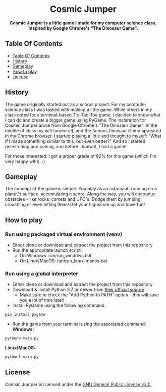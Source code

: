 <div align="center">
  <h1 align="center"> Cosmic Jumper </h1>
  <p align="center">
    <strong>Cosmic Jumper is a little game I made for my computer science class, inspired by Google Chrome's "The Dinosaur Game".</strong>
  </p>
</div>

## Table Of Contents
- [Table Of Contents](#table-of-contents)
- [History](#history)
- [Gameplay](#gameplay)
- [How to play](#how-to-play)
- [License](#license)

## History
The game originally started out as a school project. For my computer science class I was tasked with making a little game.
While others in my class opted for a terminal-based Tic-Tac-Toe game, I decided to show what I can do and create a bigger game using PyGame.
The inspiration for Cosmic Jumper arose from Google Chrome's "The Dinosaur Game". In the middle of class my wifi turned off, and the famous Dinosaur Game appeared in my Chrome browser.
I started playing a little and thought to myself: "What if I made something similar to this, but even better?"
And so I started researching and coding, and before I knew it, I had a game!

For those interested: I got a proper grade of 92% for this game (which I'm very happy with). :)

## Gameplay
The concept of the game is simple. You play as an astronaut, running on a planet's surface, accumulating a score.
Along the way, you will encounter obstacles - like rocks, comets and UFO's.
Dodge them by jumping, crouching or even hitting them!
Get your highscore up and have fun!

## How to play
### Run using packaged virtual environment (venv)
- Either clone or download and extract the project from this repository
- Run the appropriate launch script:
  - On Windows: run/run_windows.bat
  - On Linux/MacOS: run/run_linux-macos.bat

### Run using a global interpreter
- Either clone or download and extract the project from this repository
- Download & install Python 3.7 or newer from [their official source](https://www.python.org/downloads/)
  - Make sure to check the "Add Python to PATH" option - this will save you a lot of time later!
- Install PyGame using the following command: <br>
```bash
pip install pygame
```
- Run the game from your terminal using the associated command: <br>
<strong>Windows:</strong>
```bash
pythonw main.py
```
<strong>Linux/MacOS:</strong> <br>
```bash
python3 main.py
```

## License
Comsic Jumper is licensed under the [GNU General Public License v3.0.](LICENSE)
